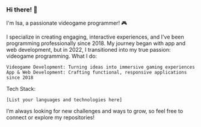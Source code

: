 ### Hi there! 👋

I'm Isa, a passionate videogame programmer! 🎮

I specialize in creating engaging, interactive experiences, and I've been programming professionally since 2018. My journey began with app and web development, but in 2022, I transitioned into my true passion: videogame programming.
What I do:

    Videogame Development: Turning ideas into immersive gaming experiences
    App & Web Development: Crafting functional, responsive applications since 2018

Tech Stack:

    [List your languages and technologies here]

I’m always looking for new challenges and ways to grow, so feel free to connect or explore my repositories!


<!--
**isabelcoboruizazuaga/isabelcoboruizazuaga** is a ✨ _special_ ✨ repository because its `README.md` (this file) appears on your GitHub profile.

Here are some ideas to get you started:

- 🔭 I’m currently working on ...
- 🌱 I’m currently learning ...
- 👯 I’m looking to collaborate on ...
- 🤔 I’m looking for help with ...
- 💬 Ask me about ...
- 📫 How to reach me: ...
- 😄 Pronouns: ...
- ⚡ Fun fact: ...
-->
